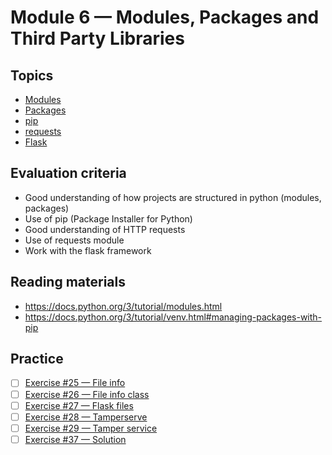 # Module 6 — Modules, Packages and Third Party Libraries


## Topics

- [Modules](https://docs.python.org/3/tutorial/modules.html)
- [Packages](https://docs.python.org/3/tutorial/modules.html#packages)
- [pip](https://pypi.org/project/pip/)
- [requests](https://requests.readthedocs.io/en/master/)
- [Flask](https://flask.palletsprojects.com/en/1.1.x/)


## Evaluation criteria

- Good understanding of how projects are structured in python (modules, packages)
- Use of pip (Package Installer for Python)
- Good understanding of HTTP requests
- Use of requests module
- Work with the flask framework


## Reading materials

- https://docs.python.org/3/tutorial/modules.html
- https://docs.python.org/3/tutorial/venv.html#managing-packages-with-pip


## Practice

- [ ] [Exercise #25 — File info](ex25_file_info)
- [ ] [Exercise #26 — File info class](ex26_file_info_class)
- [ ] [Exercise #27 — Flask files](ex27_flask_files)
- [ ] [Exercise #28 — Tamperserve](ex28_tamperserve)
- [ ] [Exercise #29 — Tamper service](ex29_tamper_service)
- [ ] [Exercise #37 — Solution](ex37_solution)
